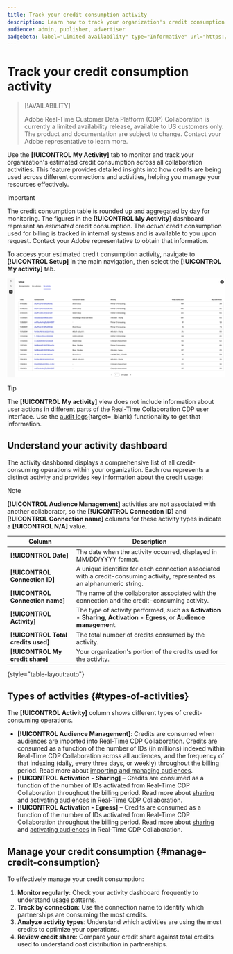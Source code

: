 ```yaml
---
title: Track your credit consumption activity
description: Learn how to track your organization's credit consumption activity in Real-Time CDP Collaboration.
audience: admin, publisher, advertiser
badgebeta: label="Limited availability" type="Informative" url="https://helpx.adobe.com/legal/product-descriptions/real-time-customer-data-platform-b2b-edition-prime-and-ultimate-packages.html newtab=true"
---
```


# Track your credit consumption activity

>[!AVAILABILITY]
>
>Adobe Real-Time Customer Data Platform (CDP) Collaboration is currently a limited availability release, available to US customers only. The product and documentation are subject to change. Contact your Adobe representative to learn more.

Use the **[!UICONTROL My Activity]** tab to monitor and track your organization's estimated credit consumption across all collaboration activities. This feature provides detailed insights into how credits are being used across different connections and activities, helping you manage your resources effectively.

>[!IMPORTANT]
>
>The credit consumption table is rounded up and aggregated by day for monitoring. The figures in the **[!UICONTROL My Activity]** dashboard represent an *estimated* credit consumption. The *actual* credit consumption used for billing is tracked in internal systems and is available to you upon request. Contact your Adobe representative to obtain that information.

To access your estimated credit consumption activity, navigate to **[!UICONTROL Setup]** in the main navigation, then select the **[!UICONTROL My activity]** tab.

![My Activity dashboard showing credit consumption details](/help/assets/setup/my-activity-credits/activity-dashboard.png)

>[!TIP]
>
>The **[!UICONTROL My activity]** view does not include information about user actions in different parts of the Real-Time Collaboration CDP user interface. Use the [audit logs](/help/guide/setup/audit-logs.md){target=_blank} functionality to get that information. 

## Understand your activity dashboard

The activity dashboard displays a comprehensive list of all credit-consuming operations within your organization. Each row represents a distinct activity and provides key information about the credit usage:

>[!NOTE]
>
>**[!UICONTROL Audience Management]** activities are not associated with another collaborator, so the **[!UICONTROL Connection ID]** and **[!UICONTROL Connection name]** columns for these activity types indicate a **[!UICONTROL N/A]** value.

| Column | Description |
|--------|-------------|
| **[!UICONTROL Date]** | The date when the activity occurred, displayed in MM/DD/YYYY format. |
| **[!UICONTROL Connection ID]** | A unique identifier for each connection associated with a credit-consuming activity, represented as an alphanumeric string. |
| **[!UICONTROL Connection name]** | The name of the collaborator associated with the connection and the credit-consuming activity. |
| **[!UICONTROL Activity]** | The type of activity performed, such as **Activation - Sharing**, **Activation - Egress**, or **Audience management**. |
| **[!UICONTROL Total credits used]** | The total number of credits consumed by the activity. |
| **[!UICONTROL My credit share]** | Your organization's portion of the credits used for the activity. |

{style="table-layout:auto"}

## Types of activities {#types-of-activities}

The **[!UICONTROL Activity]** column shows different types of credit-consuming operations.

* **[!UICONTROL Audience Management]**: Credits are consumed when audiences are imported into Real-Time CDP Collaboration. Credits are consumed as a function of the number of IDs (in millions) indexed within Real-Time CDP Collaboration across all audiences, and the frequency of that indexing (daily, every three days, or weekly) throughout the billing period. Read more about [importing and managing audiences](/help/guide/setup/onboard-audiences.md).
* **[!UICONTROL Activation - Sharing]** – Credits are consumed as a function of the number of IDs activated from Real-Time CDP Collaboration throughout the billing period. Read more about [sharing](/help/guide/collaborate/share.md) and [activating audiences](/help/guide/collaborate/activate.md) in Real-Time CDP Collaboration.
* **[!UICONTROL Activation - Egress]** – Credits are consumed as a function of the number of IDs activated from Real-Time CDP Collaboration throughout the billing period. Read more about [sharing](/help/guide/collaborate/share.md) and [activating audiences](/help/guide/collaborate/activate.md) in Real-Time CDP Collaboration.


<!--

**[!UICONTROL Audience Overlaps]** – Credits are consumed as a function of the number of matched IDs across 2 or more shared audiences throughout the billing period. Read more about [audience overlaps in the discover tab](/help/guide/collaborate/discover.md).

Collaboration Measurement – Credits are consumed as a function of the number of rows existing in campaign reports across all campaigns, and the frequency of that reporting (daily, every three days, or weekly).

-->


## Manage your credit consumption {#manage-credit-consumption}

To effectively manage your credit consumption:

1. **Monitor regularly**: Check your activity dashboard frequently to understand usage patterns.
2. **Track by connection**: Use the connection name to identify which partnerships are consuming the most credits.
3. **Analyze activity types**: Understand which activities are using the most credits to optimize your operations.
4. **Review credit share**: Compare your credit share against total credits used to understand cost distribution in partnerships.

<!--

## Pagination and navigation

The activity list is paginated to improve performance and readability. Use the navigation controls at the bottom of the table to move between pages and adjust how many records you can view at once.

-->
